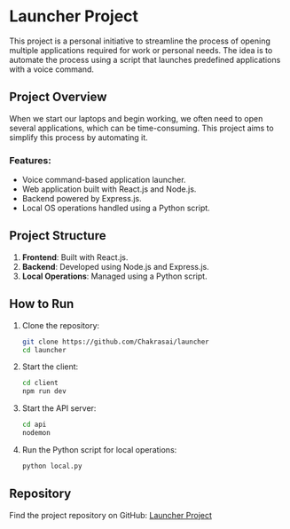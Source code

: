 # Launcher Project

This project is a personal initiative to streamline the process of opening multiple applications required for work or personal needs. The idea is to automate the process using a script that launches predefined applications with a voice command.

## Project Overview

When we start our laptops and begin working, we often need to open several applications, which can be time-consuming. This project aims to simplify this process by automating it. 

### Features:
- Voice command-based application launcher.
- Web application built with React.js and Node.js.
- Backend powered by Express.js.
- Local OS operations handled using a Python script.

## Project Structure

1. **Frontend**: Built with React.js.
2. **Backend**: Developed using Node.js and Express.js.
3. **Local Operations**: Managed using a Python script.

## How to Run

1. Clone the repository:
    ```bash
    git clone https://github.com/Chakrasai/launcher
    cd launcher
    ```

2. Start the client:
    ```bash
    cd client
    npm run dev
    ```

3. Start the API server:
    ```bash
    cd api
    nodemon
    ```

4. Run the Python script for local operations:
    ```bash
    python local.py
    ```

## Repository

Find the project repository on GitHub: [Launcher Project](https://github.com/Chakrasai/launcher)

